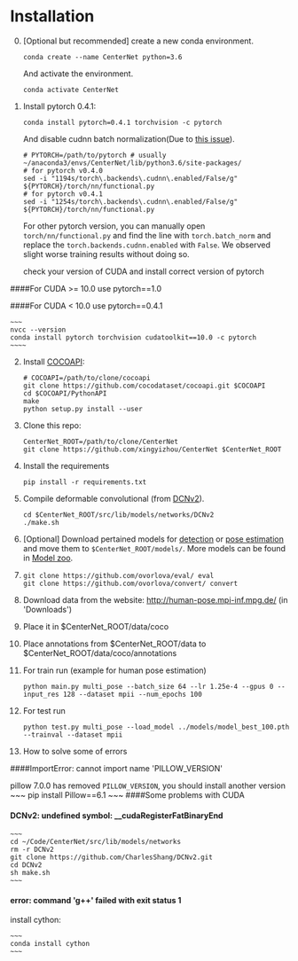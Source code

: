 # Installation


0. [Optional but recommended] create a new conda environment. 

    ~~~
    conda create --name CenterNet python=3.6
    ~~~
    And activate the environment.
    
    ~~~
    conda activate CenterNet
    ~~~

1. Install pytorch 0.4.1:

    ~~~
    conda install pytorch=0.4.1 torchvision -c pytorch
    ~~~
    
    And disable cudnn batch normalization(Due to [this issue](https://github.com/xingyizhou/pytorch-pose-hg-3d/issues/16)).
    
     ~~~
    # PYTORCH=/path/to/pytorch # usually ~/anaconda3/envs/CenterNet/lib/python3.6/site-packages/
    # for pytorch v0.4.0
    sed -i "1194s/torch\.backends\.cudnn\.enabled/False/g" ${PYTORCH}/torch/nn/functional.py
    # for pytorch v0.4.1
    sed -i "1254s/torch\.backends\.cudnn\.enabled/False/g" ${PYTORCH}/torch/nn/functional.py
     ~~~
     
     For other pytorch version, you can manually open `torch/nn/functional.py` and find the line with `torch.batch_norm` and replace the `torch.backends.cudnn.enabled` with `False`. We observed slight worse training results without doing so. 

    check your version of CUDA and install correct version of pytorch

####For CUDA >= 10.0 use pytorch==1.0

####For CUDA < 10.0 use pytorch==0.4.1

    ~~~
    nvcc --version
    conda install pytorch torchvision cudatoolkit==10.0 -c pytorch
    ~~~~


     
2. Install [COCOAPI](https://github.com/cocodataset/cocoapi):

    ~~~
    # COCOAPI=/path/to/clone/cocoapi
    git clone https://github.com/cocodataset/cocoapi.git $COCOAPI
    cd $COCOAPI/PythonAPI
    make
    python setup.py install --user
    ~~~

3. Clone this repo:

    ~~~
    CenterNet_ROOT=/path/to/clone/CenterNet
    git clone https://github.com/xingyizhou/CenterNet $CenterNet_ROOT
    ~~~


4. Install the requirements

    ~~~
    pip install -r requirements.txt
    ~~~
    
    
5. Compile deformable convolutional (from [DCNv2](https://github.com/CharlesShang/DCNv2/tree/pytorch_0.4)).

    ~~~
    cd $CenterNet_ROOT/src/lib/models/networks/DCNv2
    ./make.sh
    ~~~

6. [Optional] Download pertained models for [detection]() or [pose estimation]() and move them to `$CenterNet_ROOT/models/`. More models can be found in [Model zoo](MODEL_ZOO.md).

7. 
    ~~~
    git clone https://github.com/ovorlova/eval/ eval
    git clone https://github.com/ovorlova/convert/ convert
    ~~~

8. Download data from the website: http://human-pose.mpi-inf.mpg.de/ (in 'Downloads')

9. Place it in $CenterNet_ROOT/data/coco

10. Place annotations from $CenterNet_ROOT/data to $CenterNet_ROOT/data/coco/annotations
    

11. For train run (example for human pose estimation)

    ~~~
    python main.py multi_pose --batch_size 64 --lr 1.25e-4 --gpus 0 --input_res 128 --dataset mpii --num_epochs 100 
    ~~~

12. For test run

    ~~~
    python test.py multi_pose --load_model ../models/model_best_100.pth --trainval --dataset mpii
    ~~~


13. How to solve some of errors

####ImportError: cannot import name 'PILLOW_VERSION'

pillow 7.0.0 has removed `PILLOW_VERSION`, you should install another version
    ~~~
    pip install Pillow==6.1
    ~~~
####Some problems with CUDA



####  DCNv2: undefined symbol: __cudaRegisterFatBinaryEnd

    ~~~
    cd ~/Code/CenterNet/src/lib/models/networks
    rm -r DCNv2
    git clone https://github.com/CharlesShang/DCNv2.git
    cd DCNv2
    sh make.sh
    ~~~

####  error: command 'g++' failed with exit status 1

install cython:

    ~~~
    conda install cython
    ~~~

